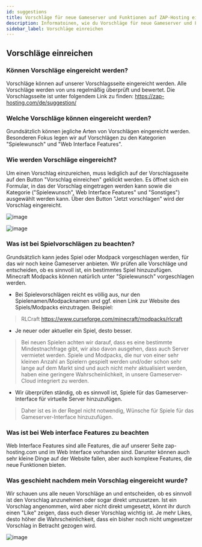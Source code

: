 ```yaml
---
id: suggestions
title: Vorschläge für neue Gameserver und Funktionen auf ZAP-Hosting einreichen
description: Informatoinen, wie du Vorschläge für neue Gameserver und Funktionen auf ZAP-Hosting einreichen kannst - ZAP-Hosting.com Dokumentationen
sidebar_label: Vorschläge einreichen
---
```

## Vorschläge einreichen
### Können Vorschläge eingereicht werden?
Vorschläge können auf unserer Vorschlagsseite eingereicht werden. Alle Vorschläge werden von uns regelmäßig überprüft und bewertet. Die Vorschlagsseite ist unter folgendem Link zu finden:
https://zap-hosting.com/de/suggestion/

### Welche Vorschläge können eingereicht werden?
Grundsätzlich können jegliche Arten von Vorschlägen eingereicht werden. Besonderen Fokus legen wir auf Vorschlägen zu den Kategorien "Spielewunsch" und "Web Interface Features".

### Wie werden Vorschläge eingereicht?
Um einen Vorschlag einzureichen, muss lediglich auf der Vorschlagsseite auf den Button "Vorschlag einreichen" geklickt werden. Es öffnet sich ein Formular, in das der Vorschlag eingetragen werden kann sowie die Kategorie ("Spielewunsch", Web Interface Features" und "Sonstiges") ausgewählt werden kann. Über den Button "Jetzt vorschlagen" wird der Vorschlag eingereicht.

![image](https://user-images.githubusercontent.com/61953937/159140276-9692419e-e736-4389-a45d-b2853f59315f.png)

![image](https://user-images.githubusercontent.com/61953937/159140289-a5c7ec36-07e4-4d9c-8a92-40193b953dca.png)

### Was ist bei Spielvorschlägen zu beachten?
Grundsätzlich kann jedes Spiel oder Modpack vorgeschlagen werden, für das wir noch keine Gameserver anbieten. Wir prüfen alle Vorschläge und entscheiden, ob es sinnvoll ist, ein bestimmtes Spiel hinzuzufügen. Minecraft Modpacks können natürlich unter "Spielewunsch" vorgeschlagen werden.
* Bei Spielevorschlägen reicht es völlig aus, nur den Spielenamen/Modpacknamen und ggf. einen Link zur Website des Spiels/Modpacks einzutragen. Beispiel:
> RLCraft
> https://www.curseforge.com/minecraft/modpacks/rlcraft
* Je neuer oder aktueller ein Spiel, desto besser.
> Bei neuen Spielen achten wir darauf, dass es eine bestimmte Mindestnachfrage gibt, wir also davon ausgehen, dass auch Server vermietet werden. Spiele und Modpacks, die nur von einer sehr kleinen Anzahl an Spielern gespielt werden und/oder schon sehr lange auf dem Markt sind und auch nicht mehr aktualisiert werden, haben eine geringere Wahrscheinlichkeit, in unsere Gameserver-Cloud integriert zu werden.
* Wir überprüfen ständig, ob es sinnvoll ist, Spiele für das Gameserver-Interface für virtuelle Server hinzuzufügen.
> Daher ist es in der Regel nicht notwendig, Wünsche für Spiele für das Gameserver-Interface hinzuzufügen.

### Was ist bei Web interface Features zu beachten
Web Interface Features sind alle Features, die auf unserer Seite zap-hosting.com und im Web Interface vorhanden sind. Darunter können auch sehr kleine Dinge auf der Website fallen, aber auch komplexe Features, die neue Funktionen bieten.

### Was geschieht nachdem mein Vorschlag eingereicht wurde?
Wir schauen uns alle neuen Vorschläge an und entscheiden, ob es sinnvoll ist den Vorschlag anzunehmen oder sogar direkt umzusetzen. Ist ein Vorschlag angenommen, wird aber nicht direkt umgesetzt, könnt ihr durch einen "Like" zeigen, dass euch dieser Vorschlag wichtig ist. Je mehr Likes, desto höher die Wahrscheinlichkeit, dass ein bisher noch nicht umgesetzer Vorschlag in Betracht gezogen wird.

![image](https://user-images.githubusercontent.com/61953937/159140318-1bf32331-bebd-4ef9-acbc-582de2517603.png)

